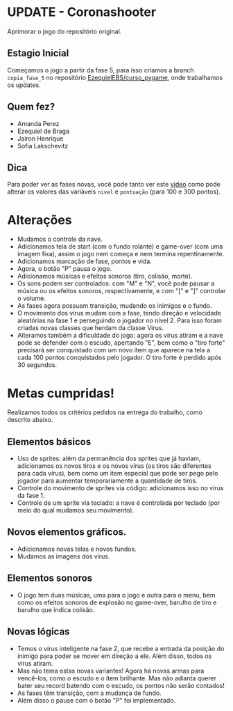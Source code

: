 # UPDATE - Coronashooter
Aprimorar o jogo do repositório original.

## Estagio Inicial

Começamos o jogo a partir da fase 5, para isso criamos a branch `copia_fase_5` no repositório [EzequielEBS/curso_pygame](https://github.com/EzequielEBS/curso_pygame/tree/copia_fase_5), onde trabalhamos os updates.

## Quem fez?

* Amanda Perez
* Ezequiel de Braga
* Jairon Henrique
* Sofia Lakschevitz

## Dica

Para poder ver as fases novas, você pode tanto ver este [vídeo](https://youtu.be/uQMlEPHw_vo) como pode alterar os valores das variáveis `nivel` e `pontuação` (para 100 e 300 pontos).

# Alterações

* Mudamos o controle da nave.
* Adicionamos tela de start (com o fundo rolante) e game-over (com uma imagem fixa), assim o jogo nem começa e nem termina repentinamente.
* Adicionamos marcação de fase, pontos e vida.
* Agora, o botão "P" pausa o jogo.
* Adicionamos músicas e efeitos sonoros (tiro, colisão, morte).
* Os sons podem ser controlados: com "M" e "N", você pode pausar a música ou os efeitos sonoros, respectivamente, e com "\[" e "\]" controlar o volume.
* As fases agora possuem transição, mudando os inimigos e o fundo.
* O movimento dos vírus mudam com a fase, tendo direção e velocidade aleatórias na fase 1 e perseguindo o jogador no nível 2. Para isso foram criadas novas classes que herdam da classe Virus.
* Alteramos também a dificuldade do jogo: agora os vírus atiram e a nave pode se defender com o escudo, apertando "E", bem como o "tiro forte" precisará ser conquistado com um novo item que aparece na tela a cada 100 pontos conquistados pelo jogador. O tiro forte é perdido após 30 segundos.

# Metas cumpridas!

Realizamos todos os critérios pedidos na entrega do trabalho, como descrito abaixo.

## Elementos básicos

* Uso de sprites: além da permanência dos sprites que já haviam, adicionamos os novos tiros e os novos vírus (os tiros são diferentes para cada vírus), bem como um item especial que pode ser pego pelo jogador para aumentar temporariamente a quantidade de tiros.
* Controle do movimento de sprites via código: adicionamos isso no vírus da fase 1.
* Controle de um sprite via teclado: a nave é controlada por teclado (por meio do qual mudamos seu movimento).

## Novos elementos gráficos.

* Adicionamos novas telas e novos fundos.
* Mudamos as imagens dos vírus.

## Elementos sonoros

* O jogo tem duas músicas, uma para o jogo e outra para o menu, bem como os efeitos sonoros de explosão no game-over, barulho de tiro e barulho que indica colisão.

## Novas lógicas

* Temos o vírus inteligente na fase 2, que recebe a entrada da posição do inimigo para poder se mover em direção a ele. Além disso, todos os vírus atiram.
* Mas não tema estas novas variantes! Agora há novas armas para vencê-los, como o escudo e o item brilhante. Mas não adianta querer bater seu record batendo com o escudo, os pontos não serão contados!
* As fases têm transição, com a mudança de fundo.
* Além disso o pause com o botão "P" foi implementado.

